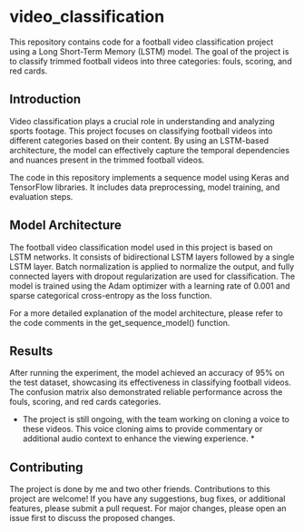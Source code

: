 # video_classification
This repository contains code for a football video classification project using a Long Short-Term Memory (LSTM) model. The goal of the project is to classify trimmed football videos into three categories: fouls, scoring, and red cards.

## Introduction
Video classification plays a crucial role in understanding and analyzing sports footage. This project focuses on classifying football videos into different categories based on their content. By using an LSTM-based architecture, the model can effectively capture the temporal dependencies and nuances present in the trimmed football videos.

The code in this repository implements a sequence model using Keras and TensorFlow libraries. It includes data preprocessing, model training, and evaluation steps.

## Model Architecture
The football video classification model used in this project is based on LSTM networks. It consists of bidirectional LSTM layers followed by a single LSTM layer. Batch normalization is applied to normalize the output, and fully connected layers with dropout regularization are used for classification. The model is trained using the Adam optimizer with a learning rate of 0.001 and sparse categorical cross-entropy as the loss function.

For a more detailed explanation of the model architecture, please refer to the code comments in the get_sequence_model() function.

## Results
After running the experiment, the model achieved an accuracy of 95% on the test dataset, showcasing its effectiveness in classifying football videos. The confusion matrix also demonstrated reliable performance across the fouls, scoring, and red cards categories.

* The project is still ongoing, with the team working on cloning a voice to these videos. This voice cloning aims to provide commentary or additional audio context to enhance the viewing experience. *

## Contributing
The project is done by me and two other friends. Contributions to this project are welcome! If you have any suggestions, bug fixes, or additional features, please submit a pull request. For major changes, please open an issue first to discuss the proposed changes.



